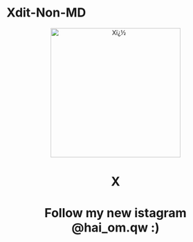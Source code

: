 # Xdit-Non-MD
<div align="center">
<img src="https://telegra.ph/file/11332a256011a626a86d4.jpg" alt="Xï¿½" width="300" />

</p>
<h1 align="center">X</h1>

<h1 align="center">Follow my new istagram @hai_om.qw :)</h1>
